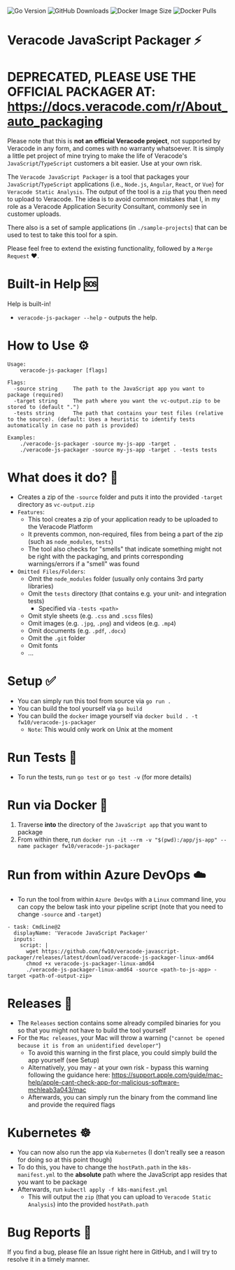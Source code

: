 ![Go Version](https://img.shields.io/github/go-mod/go-version/dub-flow/veracode-javascript-packager)
![GitHub Downloads](https://img.shields.io/github/downloads/dub-flow/veracode-javascript-packager/total)
![Docker Image Size](https://img.shields.io/docker/image-size/fw10/veracode-js-packager/latest)
![Docker Pulls](https://img.shields.io/docker/pulls/fw10/veracode-js-packager)


# Veracode JavaScript Packager ⚡

# DEPRECATED, PLEASE USE THE OFFICIAL PACKAGER AT: https://docs.veracode.com/r/About_auto_packaging

Please note that this is **not an official Veracode project**, not supported by Veracode in any form, and comes with no warranty whatsoever. It is simply a little pet project of mine trying to make the life of Veracode's `JavaScript`/`TypeScript` customers a bit easier. Use at your own risk.

The `Veracode JavaScript Packager` is a tool that packages your `JavaScript`/`TypeScript` applications (i.e., `Node.js`, `Angular`, `React`, or `Vue`) for `Veracode Static Analysis`. The output of the tool is a `zip` that you then need to upload to Veracode. The idea is to avoid common mistakes that I, in my role as a Veracode Application Security Consultant, commonly see in customer uploads.

There also is a set of sample applications (in `./sample-projects`) that can be used to test to take this tool for a spin.

Please feel free to extend the existing functionality, followed by a `Merge Request` ❤️.

# Built-in Help 🆘

Help is built-in!

- `veracode-js-packager --help` - outputs the help.

# How to Use ⚙

```text
Usage:
    veracode-js-packager [flags]

Flags:
  -source string     The path to the JavaScript app you want to package (required)
  -target string     The path where you want the vc-output.zip to be stored to (default ".")
  -tests string      The path that contains your test files (relative to the source). (default: Uses a heuristic to identify tests automatically in case no path is provided)

Examples:
    ./veracode-js-packager -source my-js-app -target . 
    ./veracode-js-packager -source my-js-app -target . -tests tests
```

# What does it do? 🔎 

- Creates a zip of the `-source` folder and puts it into the provided `-target` directory as `vc-output.zip`
- `Features`: 
    - This tool creates a zip of your application ready to be uploaded to the Veracode Platform
    - It prevents common, non-required, files from being a part of the zip (such as `node_modules`, `tests`)
    - The tool also checks for "smells" that indicate something might not be right with the packaging, and prints corresponding warnings/errors if a "smell" was found
- `Omitted Files/Folders`:
    - Omit the `node_modules` folder (usually only contains 3rd party libraries)
    - Omit the `tests` directory (that contains e.g. your unit- and integration tests)
        - Specified via `-tests <path>`
    - Omit style sheets (e.g. `.css` and `.scss` files)
    - Omit images (e.g. `.jpg`, `.png`) and videos (e.g. `.mp4`)
    - Omit documents (e.g. `.pdf`, `.docx`)
    - Omit the `.git` folder
    - Omit fonts
    - ...

# Setup ✅

- You can simply run this tool from source via `go run .` 
- You can build the tool yourself via `go build`
- You can build the `docker` image yourself via `docker build . -t fw10/veracode-js-packager`
    - `Note`: This would only work on Unix at the moment

# Run Tests 🧪

- To run the tests, run `go test` or `go test -v` (for more details)

# Run via Docker 🐳

1. Traverse **into** the directory of the `JavaScript app` that you want to package
2. From within there, run `docker run -it --rm -v "$(pwd):/app/js-app" --name packager fw10/veracode-js-packager`

# Run from within Azure DevOps ☁️

- To run the tool from within `Azure DevOps` with a `Linux` command line, you can copy the below task into your pipeline script (note that you need to change `-source` and `-target`)

```text
- task: CmdLine@2
  displayName: 'Veracode JavaScript Packager'
  inputs:
    script: |
      wget https://github.com/fw10/veracode-javascript-packager/releases/latest/download/veracode-js-packager-linux-amd64
      chmod +x veracode-js-packager-linux-amd64
      ./veracode-js-packager-linux-amd64 -source <path-to-js-app> -target <path-of-output-zip>
```

# Releases 🔑 

- The `Releases` section contains some already compiled binaries for you so that you might not have to build the tool yourself
- For the `Mac releases`, your Mac will throw a warning (`"cannot be opened because it is from an unidentified developer"`)
    - To avoid this warning in the first place, you could simply build the app yourself (see Setup)
    - Alternatively, you may - at your own risk - bypass this warning following the guidance here: https://support.apple.com/guide/mac-help/apple-cant-check-app-for-malicious-software-mchleab3a043/mac
    - Afterwards, you can simply run the binary from the command line and provide the required flags

# Kubernetes ☸ 

- You can now also run the app via `Kubernetes` (I don't really see a reason for doing so at this point though)
- To do this, you have to change the `hostPath.path` in the `k8s-manifest.yml` to the **absolute** path where the JavaScript app resides that you want to be package
- Afterwards, run `kubectl apply -f k8s-manifest.yml`
    - This will output the `zip` (that you can upload to `Veracode Static Analysis`) into the provided `hostPath.path`

# Bug Reports 🐞

If you find a bug, please file an Issue right here in GitHub, and I will try to resolve it in a timely manner.
